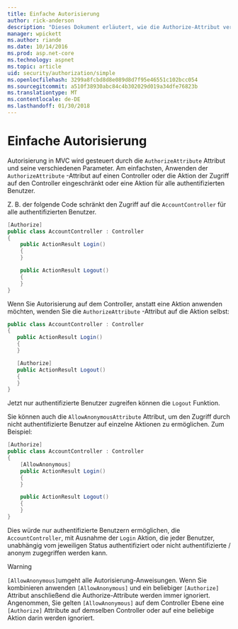 ```yaml
---
title: Einfache Autorisierung
author: rick-anderson
description: "Dieses Dokument erläutert, wie die Authorize-Attribut verwenden, um Zugriff zu ASP.NET Core-Controllern und Aktionen."
manager: wpickett
ms.author: riande
ms.date: 10/14/2016
ms.prod: asp.net-core
ms.technology: aspnet
ms.topic: article
uid: security/authorization/simple
ms.openlocfilehash: 3299a8fcbd8d8e089d8d7f95e46551c102bcc054
ms.sourcegitcommit: a510f38930abc84c4b302029d019a34dfe76823b
ms.translationtype: MT
ms.contentlocale: de-DE
ms.lasthandoff: 01/30/2018
---
```

# <a name="simple-authorization"></a>Einfache Autorisierung

<a name="security-authorization-simple"></a>

Autorisierung in MVC wird gesteuert durch die `AuthorizeAttribute` Attribut und seine verschiedenen Parameter. Am einfachsten, Anwenden der `AuthorizeAttribute` -Attribut auf einen Controller oder die Aktion der Zugriff auf den Controller eingeschränkt oder eine Aktion für alle authentifizierten Benutzer.

Z. B. der folgende Code schränkt den Zugriff auf die `AccountController` für alle authentifizierten Benutzer.

```csharp
[Authorize]
public class AccountController : Controller
{
    public ActionResult Login()
    {
    }

    public ActionResult Logout()
    {
    }
}
```

Wenn Sie Autorisierung auf dem Controller, anstatt eine Aktion anwenden möchten, wenden Sie die `AuthorizeAttribute` -Attribut auf die Aktion selbst:

```csharp
public class AccountController : Controller
{
   public ActionResult Login()
   {
   }

   [Authorize]
   public ActionResult Logout()
   {
   }
}
```

Jetzt nur authentifizierte Benutzer zugreifen können die `Logout` Funktion.

Sie können auch die `AllowAnonymousAttribute` Attribut, um den Zugriff durch nicht authentifizierte Benutzer auf einzelne Aktionen zu ermöglichen. Zum Beispiel:

```csharp
[Authorize]
public class AccountController : Controller
{
    [AllowAnonymous]
    public ActionResult Login()
    {
    }

    public ActionResult Logout()
    {
    }
}
```

Dies würde nur authentifizierte Benutzern ermöglichen, die `AccountController`, mit Ausnahme der `Login` Aktion, die jeder Benutzer, unabhängig vom jeweiligen Status authentifiziert oder nicht authentifizierte / anonym zugegriffen werden kann.

>[!WARNING]
> `[AllowAnonymous]`umgeht alle Autorisierung-Anweisungen. Wenn Sie kombinieren anwenden `[AllowAnonymous]` und ein beliebiger `[Authorize]` Attribut anschließend die Authorize-Attribute werden immer ignoriert. Angenommen, Sie gelten `[AllowAnonymous]` auf dem Controller Ebene eine `[Authorize]` Attribute auf demselben Controller oder auf eine beliebige Aktion darin werden ignoriert.
